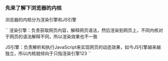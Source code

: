 ### 先来了解下浏览器的内核

浏览器的内核分为渲染引擎和JS引擎

``
渲染引擎：负责获取网页内容，解释网页语法，然后渲染到网页上，不同内核对于网页的语法解释不同，所以渲染效果也不一致

JS引擎：负责解析和执行JavaScript来实现网页的动态效果，如今JS引擎越来越独立，所以内核就倾向于只指渲染引擎123
``

